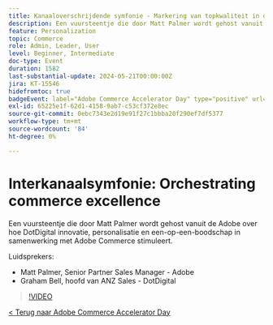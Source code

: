 ```yaml
---
title: Kanaaloverschrijdende symfonie - Markering van topkwaliteit in de handel
description: Een vuursteentje die door Matt Palmer wordt gehost vanuit de Adobe over hoe DotDigital innovatie, personalisatie en een-op-een-boodschap in samenwerking met Adobe Commerce stimuleert.
feature: Personalization
topic: Commerce
role: Admin, Leader, User
level: Beginner, Intermediate
doc-type: Event
duration: 1582
last-substantial-update: 2024-05-21T00:00:00Z
jira: KT-15546
hidefromtoc: true
badgeEvent: label="Adobe Commerce Accelerator Day" type="positive" url="https://experienceleague.adobe.com/nl/docs/events/apac-commerce-recordings/2024/overview"
exl-id: 65225e1f-62d1-4158-9ab7-c53cf372e8ec
source-git-commit: 0ebc7343e2d19e91f27c1bbba20f290ef7df5377
workflow-type: tm+mt
source-wordcount: '84'
ht-degree: 0%

---
```


# Interkanaalsymfonie: Orchestrating commerce excellence

Een vuursteentje die door Matt Palmer wordt gehost vanuit de Adobe over hoe DotDigital innovatie, personalisatie en een-op-een-boodschap in samenwerking met Adobe Commerce stimuleert.

Luidsprekers:

+ Matt Palmer, Senior Partner Sales Manager - Adobe
+ Graham Bell, hoofd van ANZ Sales - DotDigital

>[!VIDEO](https://video.tv.adobe.com/v/3455517/?learn=on&captions=dut)

[&lt; Terug naar Adobe Commerce Accelerator Day](./overview.md)
